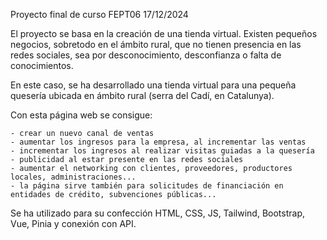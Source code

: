 Proyecto final de curso FEPT06 17/12/2024

El proyecto se basa en la creación de una tienda virtual.
Existen pequeños negocios, sobretodo en el ámbito rural, que no tienen presencia en las redes sociales,
sea por desconocimiento, desconfianza o falta de conocimientos.

En este caso, se ha desarrollado una tienda virtual para una pequeña quesería ubicada en ámbito rural
(serra del Cadí, en Catalunya).

Con esta página web se consigue:

    - crear un nuevo canal de ventas
    - aumentar los ingresos para la empresa, al incrementar las ventas
    - incrementar los ingresos al realizar visitas guiadas a la quesería
    - publicidad al estar presente en las redes sociales
    - aumentar el networking con clientes, proveedores, productores locales, administraciones...
    - la página sirve también para solicitudes de financiación en entidades de crédito, subvenciones públicas...


Se ha utilizado para su confección HTML, CSS, JS, Tailwind, Bootstrap, Vue, Pinia y conexión con API.


